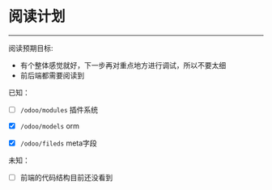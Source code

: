 
# 阅读计划
---

阅读预期目标:
- 有个整体感觉就好，下一步再对重点地方进行调试，所以不要太细
- 前后端都需要阅读到


已知：
- [ ] `/odoo/modules` 插件系统
- [x] `/odoo/models` orm
- [x] `/odoo/fileds` meta字段


未知：
- [ ] 前端的代码结构目前还没看到
